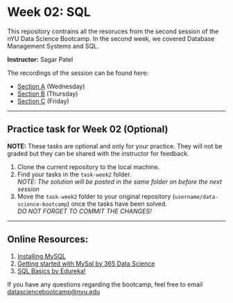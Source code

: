 # Week 02: SQL

This repository contrains all the resoruces from the second session of the nYU Data Science Bootcamp. In the second week, we covered Database Management Systems and SQL.

**Instructor:** Sagar Patel

The recordings of the session can be found here:
- [Section A](https://nyu.zoom.us/rec/share/-ppumyuHddVp49T6zJlZwiRuDlsCsXeonQUg_RBwJGYttcsvmnNrXru9Kra46lZN.TYBfhhDiSN6m50al) (Wednesday)
- [Section B](https://nyu.zoom.us/rec/share/fmSZpsrhwfyHVUtHx-oUmCrL5hsyCj1HluNycn4A8HDPcosvrzVM8SwZKEEuz3lx.3eE6TMF6ywG5KRnI) (Thursday)
- [Section C](https://nyu.zoom.us/rec/share/KsV8RuMQfGauRk2xAubej6X7tFcfpGfKqej9g8IYOFL0ZXGNxmZAm5cgSglB6Z-Q.0u7Gh3npS2rjlj5O) (Friday)

---

## Practice task for Week 02 (Optional)

**NOTE:** These tasks are optional and only for your practice. They will not be graded but they can be shared with the instructor for feedback.

1. Clone the current repository to the local machine.
2. Find your tasks in the `task-week2` folder. </br>
   _NOTE: The solution will be posted in the same folder on before the next session_
3. Move the `task-week2` folder to your original repository (`username/data-science-bootcamp`) once the tasks have been solved. </br>
   _DO NOT FORGET TO COMMIT THE CHANGES!_
   
---

## Online Resources:
1. [Installing MySQL](https://dev.mysql.com/doc/mysql-installation-excerpt/5.7/en/)
2. [Getting started with MySql by 365 Data Science](https://www.youtube.com/watch?v=2bW3HuaAUcY)
3. [SQL Basics by Edureka!](https://www.youtube.com/watch?v=zbMHLJ0dY4w)

If you have any questions regarding the bootcamp, feel free to email [datasciencebootcamp@nyu.edu](mailto:datasciencebootcamp@nyu.edu)
